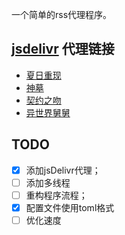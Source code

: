 一个简单的rss代理程序。

## [jsdelivr](https://www.jsdelivr.com/) 代理链接

- [夏日重现](https://cdn.jsdelivr.net/gh/colorsakura/rssb@latest/rss/夏日重现.xml)
- [神墓](https://cdn.jsdelivr.net/gh/colorsakura/rssb@latest/rss/神墓.xml)
- [契约之吻](https://cdn.jsdelivr.net/gh/colorsakura/rssb@latest/rss/契约之吻.xml)
- [异世界舅舅](https://cdn.jsdelivr.net/gh/colorsakura/rssb@latest/rss/异世界舅舅.xml)
## TODO

- [x] 添加jsDelivr代理；
- [ ] 添加多线程
- [ ] 重构程序流程；
- [x] 配置文件使用toml格式
- [ ] 优化速度